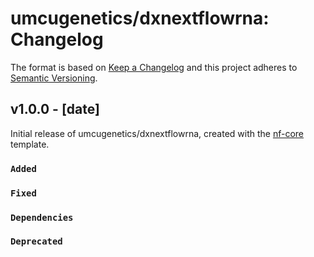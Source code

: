 # umcugenetics/dxnextflowrna: Changelog

The format is based on [Keep a Changelog](https://keepachangelog.com/en/1.0.0/)
and this project adheres to [Semantic Versioning](https://semver.org/spec/v2.0.0.html).

## v1.0.0 - [date]

Initial release of umcugenetics/dxnextflowrna, created with the [nf-core](https://nf-co.re/) template.

### `Added`

### `Fixed`

### `Dependencies`

### `Deprecated`
